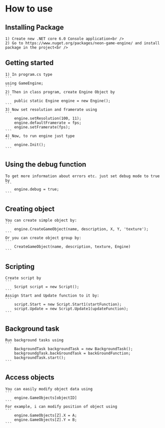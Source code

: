 # How to use

## Installing Package
    1) Create new .NET core 6.0 Console application<br />
    2) Go to https://www.nuget.org/packages/neon-game-engine/ and install package in the project<br />
## Getting started
    1) In program.cs type
    ```
    using GameEngine;
    ```
    2) Then in class program, create Engine Object by
    ```
        public static Engine engine = new Engine();
    ```
    3) Now set resolution and framerate using
    ```
        engine.setResolution(100, 11);
        engine.defaultFramerate = fps;
        engine.setFramerate(fps);
    ```
    4) Now, to run engine just type
    ```
        engine.Init();
    ```
## Using the debug function
    To get more information about errors etc. just set debug mode to true by
    ```
        engine.debug = true;
    ```
## Creating object
    You can create simple object by:
    ```
        engine.CreateGameObject(name, description, X, Y, 'texture');
    ```
    Or you can create object group by:
    ```
        CreateGameObject(name, description, texture, Engine)
    ```
## Scripting
    Create script by 
    ```
        Script script = new Script();
    ```
    Assign Start and Update function to it by:
    ```
        script.Start = new Script.Start1(startFunction);
        script.Update = new Script.Update1(updateFunction);
    ```
## Background task
    Run background tasks using
    ```
        BackgroundTask backgroundTask = new BackgroundTask();
        backgroundgTask.backGroundTask = backGroundFunction;
        backgroundTask.start();
    ```
## Access objects
    You can easily modify object data using
    ```
        engine.GameObjects[objectID]
    ```
    For example, i can modify position of object using
    ```
        engine.GameObjects[Z].X = A;
        engine.GameObjects[Z].Y = B;
    ```
